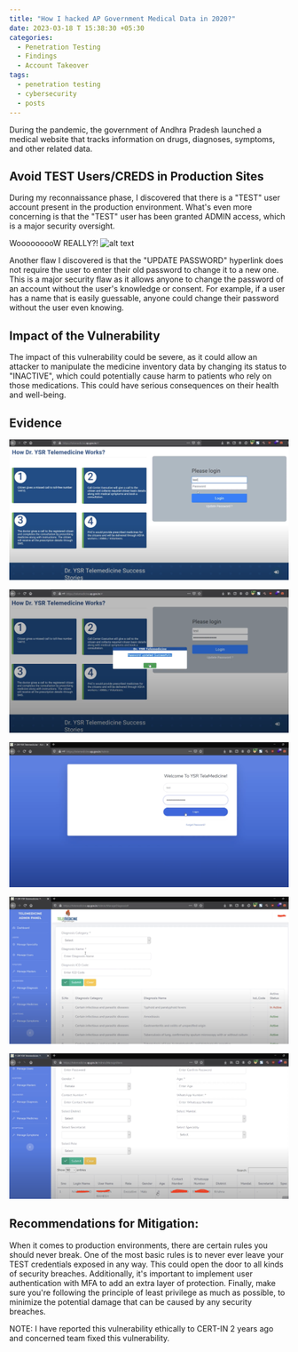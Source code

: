 ```yaml
---
title: "How I hacked AP Government Medical Data in 2020?"
date: 2023-03-18 T 15:38:30 +05:30
categories:
  - Penetration Testing
  - Findings
  - Account Takeover
tags:
  - penetration testing
  - cybersecurity
  - posts
---
```

During the pandemic, the government of Andhra Pradesh launched a medical website that tracks information on drugs, diagnoses, symptoms, and other related data.
## Avoid TEST Users/CREDS in Production Sites
During my reconnaissance phase, I discovered that there is a "TEST" user account present in the production environment. What's even more concerning is that the "TEST" user has been granted ADMIN access, which is a major security oversight.
 
WooooooooW REALLY?! 
![alt text](https://media.giphy.com/media/lXu72d4iKwqek/giphy.gif)

Another flaw I discovered is that the "UPDATE PASSWORD" hyperlink does not require the user to enter their old password to change it to a new one. This is a major security flaw as it allows anyone to change the password of an account without the user's knowledge or consent. For example, if a user has a name that is easily guessable, anyone could change their password without the user even knowing.

## Impact of the Vulnerability
The impact of this vulnerability could be severe, as it could allow an attacker to manipulate the medicine inventory data by changing its status to "INACTIVE", which could potentially cause harm to patients who rely on those medications. This could have serious consequences on their health and well-being.

## Evidence 
![alt text](/assets/images/blogpostimages/6.png "Login Page")

![alt text](/assets/images/blogpostimages/7.png "Screenshot")

![alt text](/assets/images/blogpostimages/8.png "Screenshot")

![alt text](/assets/images/blogpostimages/9.png "Telemedicine Inventory Data")

![alt text](/assets/images/blogpostimages/10.png "Screenshot")

## Recommendations for Mitigation:
When it comes to production environments, there are certain rules you should never break. One of the most basic rules is to never ever leave your TEST credentials exposed in any way. This could open the door to all kinds of security breaches. Additionally, it's important to implement user authentication with MFA to add an extra layer of protection. Finally, make sure you're following the principle of least privilege as much as possible, to minimize the potential damage that can be caused by any security breaches.


NOTE: I have reported this vulnerability ethically to CERT-IN 2 years ago and concerned team fixed this vulnerability.